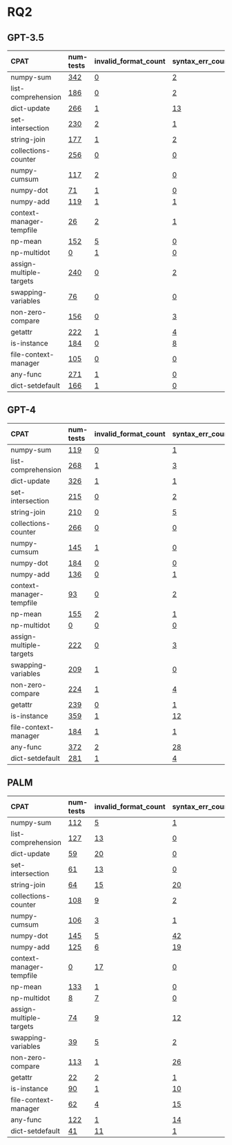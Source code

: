 # RQ2

## GPT-3.5

| CPAT                     | num-tests                                                                                                            | invalid_format_count                                                                                                         | syntax_err_count                                                                                                            | uninitialised_vars_count                                                                                                          | invalid_test_count                                                                                                      |
|:-------------------------|:---------------------------------------------------------------------------------------------------------------------|:-----------------------------------------------------------------------------------------------------------------------------|:----------------------------------------------------------------------------------------------------------------------------|:----------------------------------------------------------------------------------------------------------------------------------|:------------------------------------------------------------------------------------------------------------------------|
| numpy-sum                | [342](https://github.com/PyCraftTool/PyCraft/blob/main/data/paper/RQ2/gpt-3.5-turbo/dict-setdefault/good-tests.json) | [0](https://github.com/PyCraftTool/PyCraft/blob/main/data/paper/RQ2/gpt-3.5-turbo/dict-setdefault/invalid-format-tests.json) | [2](https://github.com/PyCraftTool/PyCraft/blob/main/data/paper/RQ2/gpt-3.5-turbo/dict-setdefault/syntax-error-tests.json)  | [0](https://github.com/PyCraftTool/PyCraft/blob/main/data/paper/RQ2/gpt-3.5-turbo/dict-setdefault/uninitialised-vars-tests.json)  | [54](https://github.com/PyCraftTool/PyCraft/blob/main/data/paper/RQ2/gpt-3.5-turbo/dict-setdefault/invalid-tests.json)  |
| list-comprehension       | [186](https://github.com/PyCraftTool/PyCraft/blob/main/data/paper/RQ2/gpt-3.5-turbo/dict-setdefault/good-tests.json) | [0](https://github.com/PyCraftTool/PyCraft/blob/main/data/paper/RQ2/gpt-3.5-turbo/dict-setdefault/invalid-format-tests.json) | [2](https://github.com/PyCraftTool/PyCraft/blob/main/data/paper/RQ2/gpt-3.5-turbo/dict-setdefault/syntax-error-tests.json)  | [10](https://github.com/PyCraftTool/PyCraft/blob/main/data/paper/RQ2/gpt-3.5-turbo/dict-setdefault/uninitialised-vars-tests.json) | [41](https://github.com/PyCraftTool/PyCraft/blob/main/data/paper/RQ2/gpt-3.5-turbo/dict-setdefault/invalid-tests.json)  |
| dict-update              | [266](https://github.com/PyCraftTool/PyCraft/blob/main/data/paper/RQ2/gpt-3.5-turbo/dict-setdefault/good-tests.json) | [1](https://github.com/PyCraftTool/PyCraft/blob/main/data/paper/RQ2/gpt-3.5-turbo/dict-setdefault/invalid-format-tests.json) | [13](https://github.com/PyCraftTool/PyCraft/blob/main/data/paper/RQ2/gpt-3.5-turbo/dict-setdefault/syntax-error-tests.json) | [1](https://github.com/PyCraftTool/PyCraft/blob/main/data/paper/RQ2/gpt-3.5-turbo/dict-setdefault/uninitialised-vars-tests.json)  | [160](https://github.com/PyCraftTool/PyCraft/blob/main/data/paper/RQ2/gpt-3.5-turbo/dict-setdefault/invalid-tests.json) |
| set-intersection         | [230](https://github.com/PyCraftTool/PyCraft/blob/main/data/paper/RQ2/gpt-3.5-turbo/dict-setdefault/good-tests.json) | [2](https://github.com/PyCraftTool/PyCraft/blob/main/data/paper/RQ2/gpt-3.5-turbo/dict-setdefault/invalid-format-tests.json) | [1](https://github.com/PyCraftTool/PyCraft/blob/main/data/paper/RQ2/gpt-3.5-turbo/dict-setdefault/syntax-error-tests.json)  | [1](https://github.com/PyCraftTool/PyCraft/blob/main/data/paper/RQ2/gpt-3.5-turbo/dict-setdefault/uninitialised-vars-tests.json)  | [25](https://github.com/PyCraftTool/PyCraft/blob/main/data/paper/RQ2/gpt-3.5-turbo/dict-setdefault/invalid-tests.json)  |
| string-join              | [177](https://github.com/PyCraftTool/PyCraft/blob/main/data/paper/RQ2/gpt-3.5-turbo/dict-setdefault/good-tests.json) | [1](https://github.com/PyCraftTool/PyCraft/blob/main/data/paper/RQ2/gpt-3.5-turbo/dict-setdefault/invalid-format-tests.json) | [2](https://github.com/PyCraftTool/PyCraft/blob/main/data/paper/RQ2/gpt-3.5-turbo/dict-setdefault/syntax-error-tests.json)  | [0](https://github.com/PyCraftTool/PyCraft/blob/main/data/paper/RQ2/gpt-3.5-turbo/dict-setdefault/uninitialised-vars-tests.json)  | [119](https://github.com/PyCraftTool/PyCraft/blob/main/data/paper/RQ2/gpt-3.5-turbo/dict-setdefault/invalid-tests.json) |
| collections-counter      | [256](https://github.com/PyCraftTool/PyCraft/blob/main/data/paper/RQ2/gpt-3.5-turbo/dict-setdefault/good-tests.json) | [0](https://github.com/PyCraftTool/PyCraft/blob/main/data/paper/RQ2/gpt-3.5-turbo/dict-setdefault/invalid-format-tests.json) | [0](https://github.com/PyCraftTool/PyCraft/blob/main/data/paper/RQ2/gpt-3.5-turbo/dict-setdefault/syntax-error-tests.json)  | [0](https://github.com/PyCraftTool/PyCraft/blob/main/data/paper/RQ2/gpt-3.5-turbo/dict-setdefault/uninitialised-vars-tests.json)  | [12](https://github.com/PyCraftTool/PyCraft/blob/main/data/paper/RQ2/gpt-3.5-turbo/dict-setdefault/invalid-tests.json)  |
| numpy-cumsum             | [117](https://github.com/PyCraftTool/PyCraft/blob/main/data/paper/RQ2/gpt-3.5-turbo/dict-setdefault/good-tests.json) | [2](https://github.com/PyCraftTool/PyCraft/blob/main/data/paper/RQ2/gpt-3.5-turbo/dict-setdefault/invalid-format-tests.json) | [0](https://github.com/PyCraftTool/PyCraft/blob/main/data/paper/RQ2/gpt-3.5-turbo/dict-setdefault/syntax-error-tests.json)  | [0](https://github.com/PyCraftTool/PyCraft/blob/main/data/paper/RQ2/gpt-3.5-turbo/dict-setdefault/uninitialised-vars-tests.json)  | [104](https://github.com/PyCraftTool/PyCraft/blob/main/data/paper/RQ2/gpt-3.5-turbo/dict-setdefault/invalid-tests.json) |
| numpy-dot                | [71](https://github.com/PyCraftTool/PyCraft/blob/main/data/paper/RQ2/gpt-3.5-turbo/dict-setdefault/good-tests.json)  | [1](https://github.com/PyCraftTool/PyCraft/blob/main/data/paper/RQ2/gpt-3.5-turbo/dict-setdefault/invalid-format-tests.json) | [0](https://github.com/PyCraftTool/PyCraft/blob/main/data/paper/RQ2/gpt-3.5-turbo/dict-setdefault/syntax-error-tests.json)  | [0](https://github.com/PyCraftTool/PyCraft/blob/main/data/paper/RQ2/gpt-3.5-turbo/dict-setdefault/uninitialised-vars-tests.json)  | [88](https://github.com/PyCraftTool/PyCraft/blob/main/data/paper/RQ2/gpt-3.5-turbo/dict-setdefault/invalid-tests.json)  |
| numpy-add                | [119](https://github.com/PyCraftTool/PyCraft/blob/main/data/paper/RQ2/gpt-3.5-turbo/dict-setdefault/good-tests.json) | [1](https://github.com/PyCraftTool/PyCraft/blob/main/data/paper/RQ2/gpt-3.5-turbo/dict-setdefault/invalid-format-tests.json) | [1](https://github.com/PyCraftTool/PyCraft/blob/main/data/paper/RQ2/gpt-3.5-turbo/dict-setdefault/syntax-error-tests.json)  | [0](https://github.com/PyCraftTool/PyCraft/blob/main/data/paper/RQ2/gpt-3.5-turbo/dict-setdefault/uninitialised-vars-tests.json)  | [39](https://github.com/PyCraftTool/PyCraft/blob/main/data/paper/RQ2/gpt-3.5-turbo/dict-setdefault/invalid-tests.json)  |
| context-manager-tempfile | [26](https://github.com/PyCraftTool/PyCraft/blob/main/data/paper/RQ2/gpt-3.5-turbo/dict-setdefault/good-tests.json)  | [2](https://github.com/PyCraftTool/PyCraft/blob/main/data/paper/RQ2/gpt-3.5-turbo/dict-setdefault/invalid-format-tests.json) | [1](https://github.com/PyCraftTool/PyCraft/blob/main/data/paper/RQ2/gpt-3.5-turbo/dict-setdefault/syntax-error-tests.json)  | [39](https://github.com/PyCraftTool/PyCraft/blob/main/data/paper/RQ2/gpt-3.5-turbo/dict-setdefault/uninitialised-vars-tests.json) | [102](https://github.com/PyCraftTool/PyCraft/blob/main/data/paper/RQ2/gpt-3.5-turbo/dict-setdefault/invalid-tests.json) |
| np-mean                  | [152](https://github.com/PyCraftTool/PyCraft/blob/main/data/paper/RQ2/gpt-3.5-turbo/dict-setdefault/good-tests.json) | [5](https://github.com/PyCraftTool/PyCraft/blob/main/data/paper/RQ2/gpt-3.5-turbo/dict-setdefault/invalid-format-tests.json) | [0](https://github.com/PyCraftTool/PyCraft/blob/main/data/paper/RQ2/gpt-3.5-turbo/dict-setdefault/syntax-error-tests.json)  | [0](https://github.com/PyCraftTool/PyCraft/blob/main/data/paper/RQ2/gpt-3.5-turbo/dict-setdefault/uninitialised-vars-tests.json)  | [40](https://github.com/PyCraftTool/PyCraft/blob/main/data/paper/RQ2/gpt-3.5-turbo/dict-setdefault/invalid-tests.json)  |
| np-multidot              | [0](https://github.com/PyCraftTool/PyCraft/blob/main/data/paper/RQ2/gpt-3.5-turbo/dict-setdefault/good-tests.json)   | [1](https://github.com/PyCraftTool/PyCraft/blob/main/data/paper/RQ2/gpt-3.5-turbo/dict-setdefault/invalid-format-tests.json) | [0](https://github.com/PyCraftTool/PyCraft/blob/main/data/paper/RQ2/gpt-3.5-turbo/dict-setdefault/syntax-error-tests.json)  | [0](https://github.com/PyCraftTool/PyCraft/blob/main/data/paper/RQ2/gpt-3.5-turbo/dict-setdefault/uninitialised-vars-tests.json)  | [146](https://github.com/PyCraftTool/PyCraft/blob/main/data/paper/RQ2/gpt-3.5-turbo/dict-setdefault/invalid-tests.json) |
| assign-multiple-targets  | [240](https://github.com/PyCraftTool/PyCraft/blob/main/data/paper/RQ2/gpt-3.5-turbo/dict-setdefault/good-tests.json) | [0](https://github.com/PyCraftTool/PyCraft/blob/main/data/paper/RQ2/gpt-3.5-turbo/dict-setdefault/invalid-format-tests.json) | [2](https://github.com/PyCraftTool/PyCraft/blob/main/data/paper/RQ2/gpt-3.5-turbo/dict-setdefault/syntax-error-tests.json)  | [5](https://github.com/PyCraftTool/PyCraft/blob/main/data/paper/RQ2/gpt-3.5-turbo/dict-setdefault/uninitialised-vars-tests.json)  | [26](https://github.com/PyCraftTool/PyCraft/blob/main/data/paper/RQ2/gpt-3.5-turbo/dict-setdefault/invalid-tests.json)  |
| swapping-variables       | [76](https://github.com/PyCraftTool/PyCraft/blob/main/data/paper/RQ2/gpt-3.5-turbo/dict-setdefault/good-tests.json)  | [0](https://github.com/PyCraftTool/PyCraft/blob/main/data/paper/RQ2/gpt-3.5-turbo/dict-setdefault/invalid-format-tests.json) | [0](https://github.com/PyCraftTool/PyCraft/blob/main/data/paper/RQ2/gpt-3.5-turbo/dict-setdefault/syntax-error-tests.json)  | [0](https://github.com/PyCraftTool/PyCraft/blob/main/data/paper/RQ2/gpt-3.5-turbo/dict-setdefault/uninitialised-vars-tests.json)  | [158](https://github.com/PyCraftTool/PyCraft/blob/main/data/paper/RQ2/gpt-3.5-turbo/dict-setdefault/invalid-tests.json) |
| non-zero-compare         | [156](https://github.com/PyCraftTool/PyCraft/blob/main/data/paper/RQ2/gpt-3.5-turbo/dict-setdefault/good-tests.json) | [0](https://github.com/PyCraftTool/PyCraft/blob/main/data/paper/RQ2/gpt-3.5-turbo/dict-setdefault/invalid-format-tests.json) | [3](https://github.com/PyCraftTool/PyCraft/blob/main/data/paper/RQ2/gpt-3.5-turbo/dict-setdefault/syntax-error-tests.json)  | [1](https://github.com/PyCraftTool/PyCraft/blob/main/data/paper/RQ2/gpt-3.5-turbo/dict-setdefault/uninitialised-vars-tests.json)  | [71](https://github.com/PyCraftTool/PyCraft/blob/main/data/paper/RQ2/gpt-3.5-turbo/dict-setdefault/invalid-tests.json)  |
| getattr                  | [222](https://github.com/PyCraftTool/PyCraft/blob/main/data/paper/RQ2/gpt-3.5-turbo/dict-setdefault/good-tests.json) | [1](https://github.com/PyCraftTool/PyCraft/blob/main/data/paper/RQ2/gpt-3.5-turbo/dict-setdefault/invalid-format-tests.json) | [4](https://github.com/PyCraftTool/PyCraft/blob/main/data/paper/RQ2/gpt-3.5-turbo/dict-setdefault/syntax-error-tests.json)  | [4](https://github.com/PyCraftTool/PyCraft/blob/main/data/paper/RQ2/gpt-3.5-turbo/dict-setdefault/uninitialised-vars-tests.json)  | [71](https://github.com/PyCraftTool/PyCraft/blob/main/data/paper/RQ2/gpt-3.5-turbo/dict-setdefault/invalid-tests.json)  |
| is-instance              | [184](https://github.com/PyCraftTool/PyCraft/blob/main/data/paper/RQ2/gpt-3.5-turbo/dict-setdefault/good-tests.json) | [0](https://github.com/PyCraftTool/PyCraft/blob/main/data/paper/RQ2/gpt-3.5-turbo/dict-setdefault/invalid-format-tests.json) | [8](https://github.com/PyCraftTool/PyCraft/blob/main/data/paper/RQ2/gpt-3.5-turbo/dict-setdefault/syntax-error-tests.json)  | [1](https://github.com/PyCraftTool/PyCraft/blob/main/data/paper/RQ2/gpt-3.5-turbo/dict-setdefault/uninitialised-vars-tests.json)  | [222](https://github.com/PyCraftTool/PyCraft/blob/main/data/paper/RQ2/gpt-3.5-turbo/dict-setdefault/invalid-tests.json) |
| file-context-manager     | [105](https://github.com/PyCraftTool/PyCraft/blob/main/data/paper/RQ2/gpt-3.5-turbo/dict-setdefault/good-tests.json) | [0](https://github.com/PyCraftTool/PyCraft/blob/main/data/paper/RQ2/gpt-3.5-turbo/dict-setdefault/invalid-format-tests.json) | [0](https://github.com/PyCraftTool/PyCraft/blob/main/data/paper/RQ2/gpt-3.5-turbo/dict-setdefault/syntax-error-tests.json)  | [0](https://github.com/PyCraftTool/PyCraft/blob/main/data/paper/RQ2/gpt-3.5-turbo/dict-setdefault/uninitialised-vars-tests.json)  | [159](https://github.com/PyCraftTool/PyCraft/blob/main/data/paper/RQ2/gpt-3.5-turbo/dict-setdefault/invalid-tests.json) |
| any-func                 | [271](https://github.com/PyCraftTool/PyCraft/blob/main/data/paper/RQ2/gpt-3.5-turbo/dict-setdefault/good-tests.json) | [1](https://github.com/PyCraftTool/PyCraft/blob/main/data/paper/RQ2/gpt-3.5-turbo/dict-setdefault/invalid-format-tests.json) | [0](https://github.com/PyCraftTool/PyCraft/blob/main/data/paper/RQ2/gpt-3.5-turbo/dict-setdefault/syntax-error-tests.json)  | [48](https://github.com/PyCraftTool/PyCraft/blob/main/data/paper/RQ2/gpt-3.5-turbo/dict-setdefault/uninitialised-vars-tests.json) | [183](https://github.com/PyCraftTool/PyCraft/blob/main/data/paper/RQ2/gpt-3.5-turbo/dict-setdefault/invalid-tests.json) |
| dict-setdefault          | [166](https://github.com/PyCraftTool/PyCraft/blob/main/data/paper/RQ2/gpt-3.5-turbo/dict-setdefault/good-tests.json) | [1](https://github.com/PyCraftTool/PyCraft/blob/main/data/paper/RQ2/gpt-3.5-turbo/dict-setdefault/invalid-format-tests.json) | [0](https://github.com/PyCraftTool/PyCraft/blob/main/data/paper/RQ2/gpt-3.5-turbo/dict-setdefault/syntax-error-tests.json)  | [10](https://github.com/PyCraftTool/PyCraft/blob/main/data/paper/RQ2/gpt-3.5-turbo/dict-setdefault/uninitialised-vars-tests.json) | [56](https://github.com/PyCraftTool/PyCraft/blob/main/data/paper/RQ2/gpt-3.5-turbo/dict-setdefault/invalid-tests.json)  |

## GPT-4

| CPAT                     | num-tests                                                                                                    | invalid_format_count                                                                                                 | syntax_err_count                                                                                                    | uninitialised_vars_count                                                                                                  | invalid_test_count                                                                                              |
|:-------------------------|:-------------------------------------------------------------------------------------------------------------|:---------------------------------------------------------------------------------------------------------------------|:--------------------------------------------------------------------------------------------------------------------|:--------------------------------------------------------------------------------------------------------------------------|:----------------------------------------------------------------------------------------------------------------|
| numpy-sum                | [119](https://github.com/PyCraftTool/PyCraft/blob/main/data/paper/RQ2/gpt-4/dict-setdefault/good-tests.json) | [0](https://github.com/PyCraftTool/PyCraft/blob/main/data/paper/RQ2/gpt-4/dict-setdefault/invalid-format-tests.json) | [1](https://github.com/PyCraftTool/PyCraft/blob/main/data/paper/RQ2/gpt-4/dict-setdefault/syntax-error-tests.json)  | [0](https://github.com/PyCraftTool/PyCraft/blob/main/data/paper/RQ2/gpt-4/dict-setdefault/uninitialised-vars-tests.json)  | [18](https://github.com/PyCraftTool/PyCraft/blob/main/data/paper/RQ2/gpt-4/dict-setdefault/invalid-tests.json)  |
| list-comprehension       | [268](https://github.com/PyCraftTool/PyCraft/blob/main/data/paper/RQ2/gpt-4/dict-setdefault/good-tests.json) | [1](https://github.com/PyCraftTool/PyCraft/blob/main/data/paper/RQ2/gpt-4/dict-setdefault/invalid-format-tests.json) | [3](https://github.com/PyCraftTool/PyCraft/blob/main/data/paper/RQ2/gpt-4/dict-setdefault/syntax-error-tests.json)  | [0](https://github.com/PyCraftTool/PyCraft/blob/main/data/paper/RQ2/gpt-4/dict-setdefault/uninitialised-vars-tests.json)  | [21](https://github.com/PyCraftTool/PyCraft/blob/main/data/paper/RQ2/gpt-4/dict-setdefault/invalid-tests.json)  |
| dict-update              | [326](https://github.com/PyCraftTool/PyCraft/blob/main/data/paper/RQ2/gpt-4/dict-setdefault/good-tests.json) | [1](https://github.com/PyCraftTool/PyCraft/blob/main/data/paper/RQ2/gpt-4/dict-setdefault/invalid-format-tests.json) | [1](https://github.com/PyCraftTool/PyCraft/blob/main/data/paper/RQ2/gpt-4/dict-setdefault/syntax-error-tests.json)  | [2](https://github.com/PyCraftTool/PyCraft/blob/main/data/paper/RQ2/gpt-4/dict-setdefault/uninitialised-vars-tests.json)  | [3](https://github.com/PyCraftTool/PyCraft/blob/main/data/paper/RQ2/gpt-4/dict-setdefault/invalid-tests.json)   |
| set-intersection         | [215](https://github.com/PyCraftTool/PyCraft/blob/main/data/paper/RQ2/gpt-4/dict-setdefault/good-tests.json) | [0](https://github.com/PyCraftTool/PyCraft/blob/main/data/paper/RQ2/gpt-4/dict-setdefault/invalid-format-tests.json) | [2](https://github.com/PyCraftTool/PyCraft/blob/main/data/paper/RQ2/gpt-4/dict-setdefault/syntax-error-tests.json)  | [0](https://github.com/PyCraftTool/PyCraft/blob/main/data/paper/RQ2/gpt-4/dict-setdefault/uninitialised-vars-tests.json)  | [21](https://github.com/PyCraftTool/PyCraft/blob/main/data/paper/RQ2/gpt-4/dict-setdefault/invalid-tests.json)  |
| string-join              | [210](https://github.com/PyCraftTool/PyCraft/blob/main/data/paper/RQ2/gpt-4/dict-setdefault/good-tests.json) | [0](https://github.com/PyCraftTool/PyCraft/blob/main/data/paper/RQ2/gpt-4/dict-setdefault/invalid-format-tests.json) | [5](https://github.com/PyCraftTool/PyCraft/blob/main/data/paper/RQ2/gpt-4/dict-setdefault/syntax-error-tests.json)  | [0](https://github.com/PyCraftTool/PyCraft/blob/main/data/paper/RQ2/gpt-4/dict-setdefault/uninitialised-vars-tests.json)  | [67](https://github.com/PyCraftTool/PyCraft/blob/main/data/paper/RQ2/gpt-4/dict-setdefault/invalid-tests.json)  |
| collections-counter      | [266](https://github.com/PyCraftTool/PyCraft/blob/main/data/paper/RQ2/gpt-4/dict-setdefault/good-tests.json) | [0](https://github.com/PyCraftTool/PyCraft/blob/main/data/paper/RQ2/gpt-4/dict-setdefault/invalid-format-tests.json) | [0](https://github.com/PyCraftTool/PyCraft/blob/main/data/paper/RQ2/gpt-4/dict-setdefault/syntax-error-tests.json)  | [0](https://github.com/PyCraftTool/PyCraft/blob/main/data/paper/RQ2/gpt-4/dict-setdefault/uninitialised-vars-tests.json)  | [27](https://github.com/PyCraftTool/PyCraft/blob/main/data/paper/RQ2/gpt-4/dict-setdefault/invalid-tests.json)  |
| numpy-cumsum             | [145](https://github.com/PyCraftTool/PyCraft/blob/main/data/paper/RQ2/gpt-4/dict-setdefault/good-tests.json) | [1](https://github.com/PyCraftTool/PyCraft/blob/main/data/paper/RQ2/gpt-4/dict-setdefault/invalid-format-tests.json) | [0](https://github.com/PyCraftTool/PyCraft/blob/main/data/paper/RQ2/gpt-4/dict-setdefault/syntax-error-tests.json)  | [0](https://github.com/PyCraftTool/PyCraft/blob/main/data/paper/RQ2/gpt-4/dict-setdefault/uninitialised-vars-tests.json)  | [21](https://github.com/PyCraftTool/PyCraft/blob/main/data/paper/RQ2/gpt-4/dict-setdefault/invalid-tests.json)  |
| numpy-dot                | [184](https://github.com/PyCraftTool/PyCraft/blob/main/data/paper/RQ2/gpt-4/dict-setdefault/good-tests.json) | [0](https://github.com/PyCraftTool/PyCraft/blob/main/data/paper/RQ2/gpt-4/dict-setdefault/invalid-format-tests.json) | [0](https://github.com/PyCraftTool/PyCraft/blob/main/data/paper/RQ2/gpt-4/dict-setdefault/syntax-error-tests.json)  | [0](https://github.com/PyCraftTool/PyCraft/blob/main/data/paper/RQ2/gpt-4/dict-setdefault/uninitialised-vars-tests.json)  | [86](https://github.com/PyCraftTool/PyCraft/blob/main/data/paper/RQ2/gpt-4/dict-setdefault/invalid-tests.json)  |
| numpy-add                | [136](https://github.com/PyCraftTool/PyCraft/blob/main/data/paper/RQ2/gpt-4/dict-setdefault/good-tests.json) | [0](https://github.com/PyCraftTool/PyCraft/blob/main/data/paper/RQ2/gpt-4/dict-setdefault/invalid-format-tests.json) | [1](https://github.com/PyCraftTool/PyCraft/blob/main/data/paper/RQ2/gpt-4/dict-setdefault/syntax-error-tests.json)  | [0](https://github.com/PyCraftTool/PyCraft/blob/main/data/paper/RQ2/gpt-4/dict-setdefault/uninitialised-vars-tests.json)  | [44](https://github.com/PyCraftTool/PyCraft/blob/main/data/paper/RQ2/gpt-4/dict-setdefault/invalid-tests.json)  |
| context-manager-tempfile | [93](https://github.com/PyCraftTool/PyCraft/blob/main/data/paper/RQ2/gpt-4/dict-setdefault/good-tests.json)  | [0](https://github.com/PyCraftTool/PyCraft/blob/main/data/paper/RQ2/gpt-4/dict-setdefault/invalid-format-tests.json) | [2](https://github.com/PyCraftTool/PyCraft/blob/main/data/paper/RQ2/gpt-4/dict-setdefault/syntax-error-tests.json)  | [0](https://github.com/PyCraftTool/PyCraft/blob/main/data/paper/RQ2/gpt-4/dict-setdefault/uninitialised-vars-tests.json)  | [275](https://github.com/PyCraftTool/PyCraft/blob/main/data/paper/RQ2/gpt-4/dict-setdefault/invalid-tests.json) |
| np-mean                  | [155](https://github.com/PyCraftTool/PyCraft/blob/main/data/paper/RQ2/gpt-4/dict-setdefault/good-tests.json) | [2](https://github.com/PyCraftTool/PyCraft/blob/main/data/paper/RQ2/gpt-4/dict-setdefault/invalid-format-tests.json) | [1](https://github.com/PyCraftTool/PyCraft/blob/main/data/paper/RQ2/gpt-4/dict-setdefault/syntax-error-tests.json)  | [0](https://github.com/PyCraftTool/PyCraft/blob/main/data/paper/RQ2/gpt-4/dict-setdefault/uninitialised-vars-tests.json)  | [9](https://github.com/PyCraftTool/PyCraft/blob/main/data/paper/RQ2/gpt-4/dict-setdefault/invalid-tests.json)   |
| np-multidot              | [0](https://github.com/PyCraftTool/PyCraft/blob/main/data/paper/RQ2/gpt-4/dict-setdefault/good-tests.json)   | [0](https://github.com/PyCraftTool/PyCraft/blob/main/data/paper/RQ2/gpt-4/dict-setdefault/invalid-format-tests.json) | [0](https://github.com/PyCraftTool/PyCraft/blob/main/data/paper/RQ2/gpt-4/dict-setdefault/syntax-error-tests.json)  | [0](https://github.com/PyCraftTool/PyCraft/blob/main/data/paper/RQ2/gpt-4/dict-setdefault/uninitialised-vars-tests.json)  | [172](https://github.com/PyCraftTool/PyCraft/blob/main/data/paper/RQ2/gpt-4/dict-setdefault/invalid-tests.json) |
| assign-multiple-targets  | [222](https://github.com/PyCraftTool/PyCraft/blob/main/data/paper/RQ2/gpt-4/dict-setdefault/good-tests.json) | [0](https://github.com/PyCraftTool/PyCraft/blob/main/data/paper/RQ2/gpt-4/dict-setdefault/invalid-format-tests.json) | [3](https://github.com/PyCraftTool/PyCraft/blob/main/data/paper/RQ2/gpt-4/dict-setdefault/syntax-error-tests.json)  | [11](https://github.com/PyCraftTool/PyCraft/blob/main/data/paper/RQ2/gpt-4/dict-setdefault/uninitialised-vars-tests.json) | [3](https://github.com/PyCraftTool/PyCraft/blob/main/data/paper/RQ2/gpt-4/dict-setdefault/invalid-tests.json)   |
| swapping-variables       | [209](https://github.com/PyCraftTool/PyCraft/blob/main/data/paper/RQ2/gpt-4/dict-setdefault/good-tests.json) | [1](https://github.com/PyCraftTool/PyCraft/blob/main/data/paper/RQ2/gpt-4/dict-setdefault/invalid-format-tests.json) | [0](https://github.com/PyCraftTool/PyCraft/blob/main/data/paper/RQ2/gpt-4/dict-setdefault/syntax-error-tests.json)  | [0](https://github.com/PyCraftTool/PyCraft/blob/main/data/paper/RQ2/gpt-4/dict-setdefault/uninitialised-vars-tests.json)  | [5](https://github.com/PyCraftTool/PyCraft/blob/main/data/paper/RQ2/gpt-4/dict-setdefault/invalid-tests.json)   |
| non-zero-compare         | [224](https://github.com/PyCraftTool/PyCraft/blob/main/data/paper/RQ2/gpt-4/dict-setdefault/good-tests.json) | [1](https://github.com/PyCraftTool/PyCraft/blob/main/data/paper/RQ2/gpt-4/dict-setdefault/invalid-format-tests.json) | [4](https://github.com/PyCraftTool/PyCraft/blob/main/data/paper/RQ2/gpt-4/dict-setdefault/syntax-error-tests.json)  | [6](https://github.com/PyCraftTool/PyCraft/blob/main/data/paper/RQ2/gpt-4/dict-setdefault/uninitialised-vars-tests.json)  | [41](https://github.com/PyCraftTool/PyCraft/blob/main/data/paper/RQ2/gpt-4/dict-setdefault/invalid-tests.json)  |
| getattr                  | [239](https://github.com/PyCraftTool/PyCraft/blob/main/data/paper/RQ2/gpt-4/dict-setdefault/good-tests.json) | [0](https://github.com/PyCraftTool/PyCraft/blob/main/data/paper/RQ2/gpt-4/dict-setdefault/invalid-format-tests.json) | [1](https://github.com/PyCraftTool/PyCraft/blob/main/data/paper/RQ2/gpt-4/dict-setdefault/syntax-error-tests.json)  | [0](https://github.com/PyCraftTool/PyCraft/blob/main/data/paper/RQ2/gpt-4/dict-setdefault/uninitialised-vars-tests.json)  | [8](https://github.com/PyCraftTool/PyCraft/blob/main/data/paper/RQ2/gpt-4/dict-setdefault/invalid-tests.json)   |
| is-instance              | [359](https://github.com/PyCraftTool/PyCraft/blob/main/data/paper/RQ2/gpt-4/dict-setdefault/good-tests.json) | [1](https://github.com/PyCraftTool/PyCraft/blob/main/data/paper/RQ2/gpt-4/dict-setdefault/invalid-format-tests.json) | [12](https://github.com/PyCraftTool/PyCraft/blob/main/data/paper/RQ2/gpt-4/dict-setdefault/syntax-error-tests.json) | [3](https://github.com/PyCraftTool/PyCraft/blob/main/data/paper/RQ2/gpt-4/dict-setdefault/uninitialised-vars-tests.json)  | [4](https://github.com/PyCraftTool/PyCraft/blob/main/data/paper/RQ2/gpt-4/dict-setdefault/invalid-tests.json)   |
| file-context-manager     | [184](https://github.com/PyCraftTool/PyCraft/blob/main/data/paper/RQ2/gpt-4/dict-setdefault/good-tests.json) | [1](https://github.com/PyCraftTool/PyCraft/blob/main/data/paper/RQ2/gpt-4/dict-setdefault/invalid-format-tests.json) | [1](https://github.com/PyCraftTool/PyCraft/blob/main/data/paper/RQ2/gpt-4/dict-setdefault/syntax-error-tests.json)  | [1](https://github.com/PyCraftTool/PyCraft/blob/main/data/paper/RQ2/gpt-4/dict-setdefault/uninitialised-vars-tests.json)  | [4](https://github.com/PyCraftTool/PyCraft/blob/main/data/paper/RQ2/gpt-4/dict-setdefault/invalid-tests.json)   |
| any-func                 | [372](https://github.com/PyCraftTool/PyCraft/blob/main/data/paper/RQ2/gpt-4/dict-setdefault/good-tests.json) | [2](https://github.com/PyCraftTool/PyCraft/blob/main/data/paper/RQ2/gpt-4/dict-setdefault/invalid-format-tests.json) | [28](https://github.com/PyCraftTool/PyCraft/blob/main/data/paper/RQ2/gpt-4/dict-setdefault/syntax-error-tests.json) | [2](https://github.com/PyCraftTool/PyCraft/blob/main/data/paper/RQ2/gpt-4/dict-setdefault/uninitialised-vars-tests.json)  | [8](https://github.com/PyCraftTool/PyCraft/blob/main/data/paper/RQ2/gpt-4/dict-setdefault/invalid-tests.json)   |
| dict-setdefault          | [281](https://github.com/PyCraftTool/PyCraft/blob/main/data/paper/RQ2/gpt-4/dict-setdefault/good-tests.json) | [1](https://github.com/PyCraftTool/PyCraft/blob/main/data/paper/RQ2/gpt-4/dict-setdefault/invalid-format-tests.json) | [4](https://github.com/PyCraftTool/PyCraft/blob/main/data/paper/RQ2/gpt-4/dict-setdefault/syntax-error-tests.json)  | [3](https://github.com/PyCraftTool/PyCraft/blob/main/data/paper/RQ2/gpt-4/dict-setdefault/uninitialised-vars-tests.json)  | [39](https://github.com/PyCraftTool/PyCraft/blob/main/data/paper/RQ2/gpt-4/dict-setdefault/invalid-tests.json)  |

## PALM

| CPAT                     | num-tests                                                                                                   | invalid_format_count                                                                                                 | syntax_err_count                                                                                                   | uninitialised_vars_count                                                                                                | invalid_test_count                                                                                             |
|:-------------------------|:------------------------------------------------------------------------------------------------------------|:---------------------------------------------------------------------------------------------------------------------|:-------------------------------------------------------------------------------------------------------------------|:------------------------------------------------------------------------------------------------------------------------|:---------------------------------------------------------------------------------------------------------------|
| numpy-sum                | [112](https://github.com/PyCraftTool/PyCraft/blob/main/data/paper/RQ2/palm/dict-setdefault/good-tests.json) | [5](https://github.com/PyCraftTool/PyCraft/blob/main/data/paper/RQ2/palm/dict-setdefault/invalid-format-tests.json)  | [1](https://github.com/PyCraftTool/PyCraft/blob/main/data/paper/RQ2/palm/dict-setdefault/syntax-error-tests.json)  | [0](https://github.com/PyCraftTool/PyCraft/blob/main/data/paper/RQ2/palm/dict-setdefault/uninitialised-vars-tests.json) | [118](https://github.com/PyCraftTool/PyCraft/blob/main/data/paper/RQ2/palm/dict-setdefault/invalid-tests.json) |
| list-comprehension       | [127](https://github.com/PyCraftTool/PyCraft/blob/main/data/paper/RQ2/palm/dict-setdefault/good-tests.json) | [13](https://github.com/PyCraftTool/PyCraft/blob/main/data/paper/RQ2/palm/dict-setdefault/invalid-format-tests.json) | [0](https://github.com/PyCraftTool/PyCraft/blob/main/data/paper/RQ2/palm/dict-setdefault/syntax-error-tests.json)  | [1](https://github.com/PyCraftTool/PyCraft/blob/main/data/paper/RQ2/palm/dict-setdefault/uninitialised-vars-tests.json) | [73](https://github.com/PyCraftTool/PyCraft/blob/main/data/paper/RQ2/palm/dict-setdefault/invalid-tests.json)  |
| dict-update              | [59](https://github.com/PyCraftTool/PyCraft/blob/main/data/paper/RQ2/palm/dict-setdefault/good-tests.json)  | [20](https://github.com/PyCraftTool/PyCraft/blob/main/data/paper/RQ2/palm/dict-setdefault/invalid-format-tests.json) | [0](https://github.com/PyCraftTool/PyCraft/blob/main/data/paper/RQ2/palm/dict-setdefault/syntax-error-tests.json)  | [2](https://github.com/PyCraftTool/PyCraft/blob/main/data/paper/RQ2/palm/dict-setdefault/uninitialised-vars-tests.json) | [46](https://github.com/PyCraftTool/PyCraft/blob/main/data/paper/RQ2/palm/dict-setdefault/invalid-tests.json)  |
| set-intersection         | [61](https://github.com/PyCraftTool/PyCraft/blob/main/data/paper/RQ2/palm/dict-setdefault/good-tests.json)  | [13](https://github.com/PyCraftTool/PyCraft/blob/main/data/paper/RQ2/palm/dict-setdefault/invalid-format-tests.json) | [0](https://github.com/PyCraftTool/PyCraft/blob/main/data/paper/RQ2/palm/dict-setdefault/syntax-error-tests.json)  | [0](https://github.com/PyCraftTool/PyCraft/blob/main/data/paper/RQ2/palm/dict-setdefault/uninitialised-vars-tests.json) | [11](https://github.com/PyCraftTool/PyCraft/blob/main/data/paper/RQ2/palm/dict-setdefault/invalid-tests.json)  |
| string-join              | [64](https://github.com/PyCraftTool/PyCraft/blob/main/data/paper/RQ2/palm/dict-setdefault/good-tests.json)  | [15](https://github.com/PyCraftTool/PyCraft/blob/main/data/paper/RQ2/palm/dict-setdefault/invalid-format-tests.json) | [20](https://github.com/PyCraftTool/PyCraft/blob/main/data/paper/RQ2/palm/dict-setdefault/syntax-error-tests.json) | [0](https://github.com/PyCraftTool/PyCraft/blob/main/data/paper/RQ2/palm/dict-setdefault/uninitialised-vars-tests.json) | [26](https://github.com/PyCraftTool/PyCraft/blob/main/data/paper/RQ2/palm/dict-setdefault/invalid-tests.json)  |
| collections-counter      | [108](https://github.com/PyCraftTool/PyCraft/blob/main/data/paper/RQ2/palm/dict-setdefault/good-tests.json) | [9](https://github.com/PyCraftTool/PyCraft/blob/main/data/paper/RQ2/palm/dict-setdefault/invalid-format-tests.json)  | [2](https://github.com/PyCraftTool/PyCraft/blob/main/data/paper/RQ2/palm/dict-setdefault/syntax-error-tests.json)  | [0](https://github.com/PyCraftTool/PyCraft/blob/main/data/paper/RQ2/palm/dict-setdefault/uninitialised-vars-tests.json) | [48](https://github.com/PyCraftTool/PyCraft/blob/main/data/paper/RQ2/palm/dict-setdefault/invalid-tests.json)  |
| numpy-cumsum             | [106](https://github.com/PyCraftTool/PyCraft/blob/main/data/paper/RQ2/palm/dict-setdefault/good-tests.json) | [3](https://github.com/PyCraftTool/PyCraft/blob/main/data/paper/RQ2/palm/dict-setdefault/invalid-format-tests.json)  | [1](https://github.com/PyCraftTool/PyCraft/blob/main/data/paper/RQ2/palm/dict-setdefault/syntax-error-tests.json)  | [0](https://github.com/PyCraftTool/PyCraft/blob/main/data/paper/RQ2/palm/dict-setdefault/uninitialised-vars-tests.json) | [127](https://github.com/PyCraftTool/PyCraft/blob/main/data/paper/RQ2/palm/dict-setdefault/invalid-tests.json) |
| numpy-dot                | [145](https://github.com/PyCraftTool/PyCraft/blob/main/data/paper/RQ2/palm/dict-setdefault/good-tests.json) | [5](https://github.com/PyCraftTool/PyCraft/blob/main/data/paper/RQ2/palm/dict-setdefault/invalid-format-tests.json)  | [42](https://github.com/PyCraftTool/PyCraft/blob/main/data/paper/RQ2/palm/dict-setdefault/syntax-error-tests.json) | [0](https://github.com/PyCraftTool/PyCraft/blob/main/data/paper/RQ2/palm/dict-setdefault/uninitialised-vars-tests.json) | [72](https://github.com/PyCraftTool/PyCraft/blob/main/data/paper/RQ2/palm/dict-setdefault/invalid-tests.json)  |
| numpy-add                | [125](https://github.com/PyCraftTool/PyCraft/blob/main/data/paper/RQ2/palm/dict-setdefault/good-tests.json) | [6](https://github.com/PyCraftTool/PyCraft/blob/main/data/paper/RQ2/palm/dict-setdefault/invalid-format-tests.json)  | [19](https://github.com/PyCraftTool/PyCraft/blob/main/data/paper/RQ2/palm/dict-setdefault/syntax-error-tests.json) | [0](https://github.com/PyCraftTool/PyCraft/blob/main/data/paper/RQ2/palm/dict-setdefault/uninitialised-vars-tests.json) | [59](https://github.com/PyCraftTool/PyCraft/blob/main/data/paper/RQ2/palm/dict-setdefault/invalid-tests.json)  |
| context-manager-tempfile | [0](https://github.com/PyCraftTool/PyCraft/blob/main/data/paper/RQ2/palm/dict-setdefault/good-tests.json)   | [17](https://github.com/PyCraftTool/PyCraft/blob/main/data/paper/RQ2/palm/dict-setdefault/invalid-format-tests.json) | [0](https://github.com/PyCraftTool/PyCraft/blob/main/data/paper/RQ2/palm/dict-setdefault/syntax-error-tests.json)  | [0](https://github.com/PyCraftTool/PyCraft/blob/main/data/paper/RQ2/palm/dict-setdefault/uninitialised-vars-tests.json) | [9](https://github.com/PyCraftTool/PyCraft/blob/main/data/paper/RQ2/palm/dict-setdefault/invalid-tests.json)   |
| np-mean                  | [133](https://github.com/PyCraftTool/PyCraft/blob/main/data/paper/RQ2/palm/dict-setdefault/good-tests.json) | [1](https://github.com/PyCraftTool/PyCraft/blob/main/data/paper/RQ2/palm/dict-setdefault/invalid-format-tests.json)  | [0](https://github.com/PyCraftTool/PyCraft/blob/main/data/paper/RQ2/palm/dict-setdefault/syntax-error-tests.json)  | [0](https://github.com/PyCraftTool/PyCraft/blob/main/data/paper/RQ2/palm/dict-setdefault/uninitialised-vars-tests.json) | [122](https://github.com/PyCraftTool/PyCraft/blob/main/data/paper/RQ2/palm/dict-setdefault/invalid-tests.json) |
| np-multidot              | [8](https://github.com/PyCraftTool/PyCraft/blob/main/data/paper/RQ2/palm/dict-setdefault/good-tests.json)   | [7](https://github.com/PyCraftTool/PyCraft/blob/main/data/paper/RQ2/palm/dict-setdefault/invalid-format-tests.json)  | [0](https://github.com/PyCraftTool/PyCraft/blob/main/data/paper/RQ2/palm/dict-setdefault/syntax-error-tests.json)  | [0](https://github.com/PyCraftTool/PyCraft/blob/main/data/paper/RQ2/palm/dict-setdefault/uninitialised-vars-tests.json) | [76](https://github.com/PyCraftTool/PyCraft/blob/main/data/paper/RQ2/palm/dict-setdefault/invalid-tests.json)  |
| assign-multiple-targets  | [74](https://github.com/PyCraftTool/PyCraft/blob/main/data/paper/RQ2/palm/dict-setdefault/good-tests.json)  | [9](https://github.com/PyCraftTool/PyCraft/blob/main/data/paper/RQ2/palm/dict-setdefault/invalid-format-tests.json)  | [12](https://github.com/PyCraftTool/PyCraft/blob/main/data/paper/RQ2/palm/dict-setdefault/syntax-error-tests.json) | [9](https://github.com/PyCraftTool/PyCraft/blob/main/data/paper/RQ2/palm/dict-setdefault/uninitialised-vars-tests.json) | [31](https://github.com/PyCraftTool/PyCraft/blob/main/data/paper/RQ2/palm/dict-setdefault/invalid-tests.json)  |
| swapping-variables       | [39](https://github.com/PyCraftTool/PyCraft/blob/main/data/paper/RQ2/palm/dict-setdefault/good-tests.json)  | [5](https://github.com/PyCraftTool/PyCraft/blob/main/data/paper/RQ2/palm/dict-setdefault/invalid-format-tests.json)  | [2](https://github.com/PyCraftTool/PyCraft/blob/main/data/paper/RQ2/palm/dict-setdefault/syntax-error-tests.json)  | [0](https://github.com/PyCraftTool/PyCraft/blob/main/data/paper/RQ2/palm/dict-setdefault/uninitialised-vars-tests.json) | [54](https://github.com/PyCraftTool/PyCraft/blob/main/data/paper/RQ2/palm/dict-setdefault/invalid-tests.json)  |
| non-zero-compare         | [113](https://github.com/PyCraftTool/PyCraft/blob/main/data/paper/RQ2/palm/dict-setdefault/good-tests.json) | [1](https://github.com/PyCraftTool/PyCraft/blob/main/data/paper/RQ2/palm/dict-setdefault/invalid-format-tests.json)  | [26](https://github.com/PyCraftTool/PyCraft/blob/main/data/paper/RQ2/palm/dict-setdefault/syntax-error-tests.json) | [0](https://github.com/PyCraftTool/PyCraft/blob/main/data/paper/RQ2/palm/dict-setdefault/uninitialised-vars-tests.json) | [74](https://github.com/PyCraftTool/PyCraft/blob/main/data/paper/RQ2/palm/dict-setdefault/invalid-tests.json)  |
| getattr                  | [22](https://github.com/PyCraftTool/PyCraft/blob/main/data/paper/RQ2/palm/dict-setdefault/good-tests.json)  | [2](https://github.com/PyCraftTool/PyCraft/blob/main/data/paper/RQ2/palm/dict-setdefault/invalid-format-tests.json)  | [1](https://github.com/PyCraftTool/PyCraft/blob/main/data/paper/RQ2/palm/dict-setdefault/syntax-error-tests.json)  | [0](https://github.com/PyCraftTool/PyCraft/blob/main/data/paper/RQ2/palm/dict-setdefault/uninitialised-vars-tests.json) | [157](https://github.com/PyCraftTool/PyCraft/blob/main/data/paper/RQ2/palm/dict-setdefault/invalid-tests.json) |
| is-instance              | [90](https://github.com/PyCraftTool/PyCraft/blob/main/data/paper/RQ2/palm/dict-setdefault/good-tests.json)  | [1](https://github.com/PyCraftTool/PyCraft/blob/main/data/paper/RQ2/palm/dict-setdefault/invalid-format-tests.json)  | [10](https://github.com/PyCraftTool/PyCraft/blob/main/data/paper/RQ2/palm/dict-setdefault/syntax-error-tests.json) | [0](https://github.com/PyCraftTool/PyCraft/blob/main/data/paper/RQ2/palm/dict-setdefault/uninitialised-vars-tests.json) | [206](https://github.com/PyCraftTool/PyCraft/blob/main/data/paper/RQ2/palm/dict-setdefault/invalid-tests.json) |
| file-context-manager     | [62](https://github.com/PyCraftTool/PyCraft/blob/main/data/paper/RQ2/palm/dict-setdefault/good-tests.json)  | [4](https://github.com/PyCraftTool/PyCraft/blob/main/data/paper/RQ2/palm/dict-setdefault/invalid-format-tests.json)  | [15](https://github.com/PyCraftTool/PyCraft/blob/main/data/paper/RQ2/palm/dict-setdefault/syntax-error-tests.json) | [2](https://github.com/PyCraftTool/PyCraft/blob/main/data/paper/RQ2/palm/dict-setdefault/uninitialised-vars-tests.json) | [189](https://github.com/PyCraftTool/PyCraft/blob/main/data/paper/RQ2/palm/dict-setdefault/invalid-tests.json) |
| any-func                 | [122](https://github.com/PyCraftTool/PyCraft/blob/main/data/paper/RQ2/palm/dict-setdefault/good-tests.json) | [1](https://github.com/PyCraftTool/PyCraft/blob/main/data/paper/RQ2/palm/dict-setdefault/invalid-format-tests.json)  | [14](https://github.com/PyCraftTool/PyCraft/blob/main/data/paper/RQ2/palm/dict-setdefault/syntax-error-tests.json) | [0](https://github.com/PyCraftTool/PyCraft/blob/main/data/paper/RQ2/palm/dict-setdefault/uninitialised-vars-tests.json) | [142](https://github.com/PyCraftTool/PyCraft/blob/main/data/paper/RQ2/palm/dict-setdefault/invalid-tests.json) |
| dict-setdefault          | [41](https://github.com/PyCraftTool/PyCraft/blob/main/data/paper/RQ2/palm/dict-setdefault/good-tests.json)  | [11](https://github.com/PyCraftTool/PyCraft/blob/main/data/paper/RQ2/palm/dict-setdefault/invalid-format-tests.json) | [1](https://github.com/PyCraftTool/PyCraft/blob/main/data/paper/RQ2/palm/dict-setdefault/syntax-error-tests.json)  | [0](https://github.com/PyCraftTool/PyCraft/blob/main/data/paper/RQ2/palm/dict-setdefault/uninitialised-vars-tests.json) | [46](https://github.com/PyCraftTool/PyCraft/blob/main/data/paper/RQ2/palm/dict-setdefault/invalid-tests.json)  |